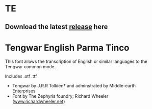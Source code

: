 # TE

## Download the latest [release](https://github.com/kw1c-vanderSandeThieu/TE/releases/download/ParmaTinco/Tengwar.English.rar) here

# Tengwar English Parma Tinco

This font allows the transcription of English or similar languages to the Tengwar common mode.

Includes .otf .ttf

- Tengwar by J.R.R Tolkien† and adminstrated by Middle-earth Enterprises
- Font by The Zephyris foundry; Richard Wheeler (www.richardwheeler.net)
